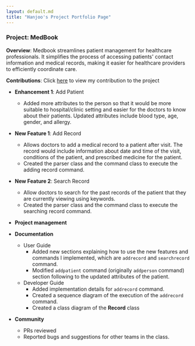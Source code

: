 ```yaml
---
layout: default.md
title: "Hanjoo's Project Portfolio Page"
---
```


### Project: MedBook

**Overview**: Medbook streamlines patient management for healthcare professionals. It simplifies the process of accessing patients' contact information and medical records, making it easier for healthcare providers to efficiently coordinate care.

**Contributions**: Click [here](https://nus-cs2103-ay2324s1.github.io/tp-dashboard/?search=hjoneweek&breakdown=false&sort=groupTitle%20dsc&sortWithin=title&since=2023-09-22&timeframe=commit&mergegroup=&groupSelect=groupByRepos) to view my contribution to the project

* **Enhancement 1**: Add Patient

  - Added more attributes to the person so that it would be more suitable to hospital/clinic setting and easier for the doctors to know about their patients. Updated attributes include blood type, age, gender, and allergy.

* **New Feature 1**: Add Record
  - Allows doctors to add a medical record to a patient after visit. The record would include information about date and time of the visit, conditions of the patient, and prescribed medicine for the patient.
  - Created the parser class and the command class to execute the adding record command.

* **New Feature 2**: Search Record
  - Allow doctors to search for the past records of the patient that they are currently viewing using keywords.
  - Created the parser class and the command class to execute the searching record command.

* **Project management**

* **Documentation**
  - User Guide 
    - Added new sections explaining how to use the new features and commands I implemented, which are `addrecord` and `searchrecord` command. 
    - Modified `addpatient` command (originally `addperson` command)  section following to the updated attributes of the patient.
  - Developer Guide
    - Added implementation details for `addrecord` command.
    - Created a sequence diagram of the execution of the `addrecord` command.
    - Created a class diagram of the **Record** class

* **Community**
  - PRs reviewed
  - Reported bugs and suggestions for other teams in the class.

